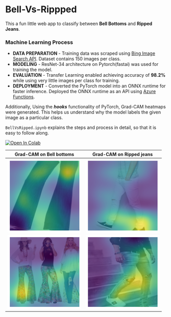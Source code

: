 # Bell-Vs-Rippped

This a fun little web app to classify between **Bell Bottoms** and **Ripped Jeans**. 


### Machine Learning Process
- **DATA PREPARATION** - Training data was scraped using [Bing Image Search API](https://azure.microsoft.com/en-in/try/cognitive-services/?api=search-api-v7). Dataset contains 150 images per class.
- **MODELING** - ResNet-34 architecture on Pytorch(fastai) was used for training the model. 
- **EVALUATION** - Transfer Learning enabled achieving accuracy of **98.2%** while using very little images per class for training. 
- **DEPLOYMENT** - Converted the PyTorch model into an ONNX runtime for faster inference. Deployed the ONNX runtime as an API using [Azure Functions](https://azure.microsoft.com/en-in/services/functions/).

Additionally, Using the ***hooks*** functionality of PyTorch, Grad-CAM heatmaps were generated. This helps us understand why the model labels the given image as a particular class. 

`BellVsRipped.ipynb` explains the steps and process in detail, so that it is easy to follow along. 

[![Open In Colab](https://colab.research.google.com/assets/colab-badge.svg)](https://colab.research.google.com/github/AdityaG09/Bell-bottoms-or-Ripped-jeans/blob/main/bell_bottom_or_ripped.ipynb)  

| Grad-CAM on Bell bottoms | Grad-CAM on Ripped jeans |
| ----------- | ----------- |
| <img width="100%" src="https://github.com/AdityaG09/Bell-bottoms-or-Ripped-jeans/blob/main/heatmap_images/bell_bottom_sartorial.png"> | <img width="100%" src="https://github.com/AdityaG09/Bell-bottoms-or-Ripped-jeans/blob/main/heatmap_images/best_ripped_jean_casual.png"> |
| <img width="100%" src="https://github.com/AdityaG09/Bell-bottoms-or-Ripped-jeans/blob/main/heatmap_images/bell_bottom_women.png"> | <img width="100%" src="https://github.com/AdityaG09/Bell-bottoms-or-Ripped-jeans/blob/main/heatmap_images/ripped_jeans_rough.png"> 


